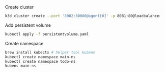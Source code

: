 Create cluster
```bash
k3d cluster create --port '8082:30080@agent[0]' -p 8081:80@loadbalancer --agents 2
```

Add persistent volume
```bash
kubectl apply -f persistentvolume.yaml
```

Create namespace
```bash
brew install kubectx # helper tool kubens
kubectl create namespace main-ns
kubectl create namespace todo-ns
kubens main-ns
```
